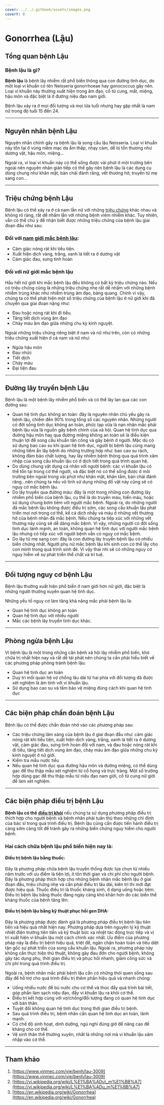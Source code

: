 ```yaml
---
cover: ../../.gitbook/assets/images.png
coverY: 0
---
```


# Gonorrhea (Lậu)

## Tổng quan bệnh Lậu

### **Bệnh lậu là gì?**

**Bệnh lậu** là bệnh lây nhiễm rất phổ biến thông qua con đường tình dục, do một loại vi khuẩn có tên Neisseria gonorrhoeae hay gonococcus gây nên. Loại vi khuẩn này thường xuất hiện trong âm đạo, cổ tử cung, mắt, miệng, hậu môn và đặc biệt là ở đường niệu đạo nam giới.

Bệnh lậu xảy ra ở mọi đối tượng và mọi lứa tuổi nhưng hay gặp nhất là nam nữ trong độ tuổi 15 đến 24.

***

## Nguyên nhân bệnh Lậu

Nguyên nhân chính gây ra bệnh lậu là song cầu lậu Neisseria. Loại vi khuẩn này tồn tại ở vùng niêm mạc da ẩm thấp, nhạy cảm, dễ bị tổn thương như dương vật, hậu môn, miệng...

Ngoài ra, vì loại vi khuẩn này có thể sống được vài phút ở môi trường bên ngoài nên nguyên nhân gián tiếp có thể gây nên bệnh lậu là các dụng cụ dùng chung như khăn mặt, bàn chải đánh răng, vết thương hở, truyền từ mẹ sang con...

***

## Triệu chứng bệnh Lậu

Bệnh lậu có thể xảy ra ở cả nam lẫn nữ với những [triệu chứng](https://www.vinmec.com/vi/tin-tuc/thong-tin-suc-khoe/benh-lau-nguyen-nhan-duong-lay-dau-hieu-nhan-biet/) khác nhau và không rõ ràng, rất dễ nhầm lẫn với những bệnh viêm nhiễm khác. Tuy nhiên, vẫn có thể chú ý để nhận biết được những triệu chứng của bệnh lậu giai đoạn đầu như sau:

### Đối với [nam giới mắc bệnh lậu](https://www.vinmec.com/vi/tin-tuc/thong-tin-suc-khoe/cac-trieu-chung-benh-lau-o-nam-gioi/):

* Cảm giác nóng rát khi tiểu tiện.
* Xuất hiện dịch vàng, trắng, xanh lá tiết ra ở dương vật
* Cảm giác đau, sưng tinh hoàn

### Đối với nữ giới mắc bệnh lậu

Hầu hết nữ giới khi mắc bệnh lậu đều không có bất kỳ triệu chứng nào. Nếu có triệu chứng cũng là những triệu chứng nhẹ rất dễ nhầm với những bệnh nhiễm trùng khác như nhiễm trùng âm đạo, bàng quang. Chính vì vậy, chúng ta có thể phát hiện một số triệu chứng của bệnh lậu ở nữ giới khi đã chuyển qua giai đoạn nặng như:

* Đau hoặc nóng rát khi đi tiểu.
* Tăng tiết dịch vùng âm đạo
* Chảy máu âm đạo giữa những chu kỳ kinh nguyệt.

Ngoài những triệu chứng riêng biệt ở nam và nữ như trên, còn có những triệu chứng xuất hiện ở cả nam và nữ như:

* Ngứa hậu môn
* Đau nhức
* Tiết dịch
* Chảy máu
* Đại tiện đau

***

## Đường lây truyền bệnh Lậu

Bệnh lậu là một bệnh lây nhiễm phổ biến và có thể lây lan qua các con đường sau:

* Quan hệ tình dục không an toàn: đây là nguyên nhân chủ yếu gây ra bệnh lậu, chiếm đến 90% trong tổng số các nguyên nhân. Những người có đời sống tình dục không an toàn, phức tạp vừa là nạn nhân mắc phải bệnh lậu vừa là nguồn gây bệnh chính của xã hội. Quan hệ tình dục qua đường hậu môn hay qua đường miệng không an toàn sẽ là điều kiện thuận lợi để song cầu khuẩn tấn công và gây bệnh ở người. Mặc dù có sử dụng bao cao su khi quan hệ tình dục, người bị bệnh lậu cũng mang những tiềm ẩn lây bệnh do những trường hợp như: bao cao su rách, không đảm bảo chất lượng, hay lây nhiễm bệnh thông qua quá trình xâm nhập của song cầu khuẩn lậu có ở dịch tiết trong quá trình quan hệ.
* Do dùng chung vật dụng cá nhân với người bệnh: các vi khuẩn lậu có thể tồn tại trong cơ thể người, và đặc biệt nó có thể sống được ở môi trường bên ngoài trong vài phút như khăn mặt, khăn tắm, bàn chải đánh răng...nên chúng ta nếu vô tình sử dụng những đồ vật này cũng sẽ có nguy cơ mắc bệnh lậu.
* Do lây truyền qua đường máu: đây là một trong những con đường lây nhiễm phổ biến của bệnh lậu, cụ thể là do truyền máu, hiến máu, hoặc sử dụng chung bơm tiêm với người mắc bệnh. Ngoài ra, do những người đã mắc bệnh lậu không được điều trị sớm, các song cầu khuẩn lậu phát triển mọi nơi trong cơ thể, kể cả dịch nhầy và máu ở những vết thương hở của bệnh nhân đã mắc bệnh. Nếu chúng ta tiếp xúc với những vết thương này cũng sẽ dễ dàng mắc bệnh. Vì vậy, những người có đời sống tình dục lành mạnh, an toàn, không quan hệ tình dục với người mắc bệnh lậu nhưng có tiếp xúc với người bệnh vẫn có nguy cơ mắc bệnh.
* Do lây từ mẹ sang con: đây là con đường lây truyền bệnh lậu có nhiều biến chứng nhất. Người phụ nữ mắc bệnh lậu khi sinh con có thể lây cho con mình trong quá trình sinh đẻ. Vì vậy thai nhi sẽ có những nguy cơ nguy hiểm về sự phát triển thể chất và trí tuệ.

***

## Đối tượng nguy cơ bệnh Lậu

Bệnh lậu thường xuất hiện phổ biến ở nam giới hơn nữ giới, đặc biệt là những người thường xuyên quan hệ tình dục.

Những yếu tố nguy cơ làm tăng khả năng mắc phải bệnh lậu là:

* Quan hệ tình dục không an toàn
* Quan hệ tình dục với nhiều người
* Mắc các bệnh lây truyền tình dục khác.

***

## Phòng ngừa bệnh Lậu

Vì bệnh lậu là một trong những căn bệnh xã hội lây nhiễm phổ biến, khó chữa trị nhất hiện nay và rất dễ tái phát nên chúng ta cần phải hiểu biết về các phương pháp phòng tránh bệnh lậu:

* Quan hệ tình dục an toàn
* Duy trì mối quan hệ vợ chồng lâu dài từ hai phía với đối tượng đã được xét nghiệm là âm tính với vi khuẩn lậu.
* Sử dụng bao cao su và tấm bảo vệ miệng đúng cách khi quan hệ tình dục

***

## Các biện pháp chẩn đoán bệnh Lậu

Bệnh lậu có thể được chẩn đoán nhờ vào các phương pháp sau:

* Các triệu chứng lâm sàng của bệnh lậu ở giai đoạn đầu như: cảm giác nóng rát khi tiểu tiện, xuất hiện dịch vàng, trắng, xanh lá tiết ra ở dương vật, cảm giác đau, sưng tinh hoàn đối với nam, và đau hoặc nóng rát khi đi tiểu, tăng tiết dịch vùng âm đạo, chảy máu âm đạo giữa những chu kỳ kinh nguyệt ở nữ giới.
* Kiểm tra mẫu nước tiểu
* Nếu quan hệ tình dục qua đường hậu môn và đường miệng, có thể dùng gạc để thu thập mẫu xét nghiệm từ cổ họng và trực tràng. Một số trường hợp dùng gạc để thu thập mẫu từ niệu đạo nam giới, cổ tử cung nữ giới để làm xét nghiệm.

***

## Các biện pháp điều trị bệnh Lậu

**Bệnh lậu có thể** [**điều trị khỏi**](https://www.vinmec.com/vi/tin-tuc/thong-tin-suc-khoe/benh-lau-co-chua-khoi-khong/) nếu chúng ta sử dụng phương pháp điều trị thích hợp cho người bệnh và bệnh nhân phải tuân thủ theo những chỉ định của bác sĩ trong quá trình điều trị. Bệnh lậu cũng cần được tiến hành điều trị càng sớm càng tốt để tránh gây ra những biến chứng nguy hiểm cho người bệnh.

### **Hai cách chữa bệnh lậu** phổ biến hiện nay là:

#### Điều trị bệnh lậu bằng thuốc:

Đây là phương pháp chữa bệnh lậu truyền thống được lựa chọn từ nhiều năm trước với ưu điểm là tiện lợi, ít tốn thời gian và chi phí cho người bệnh. Đây là phương pháp thích hợp cho những bệnh nhân mắc bệnh lậu ở giai đoạn đầu, triệu chứng nhẹ và cần phải điều trị lâu dài, kiên trì thì mới đạt được hiệu quả. Thuốc điều trị là thuốc kháng sinh, ở dạng uống hoặc tiêm. Điều trị bệnh lậu bằng thuốc đang ngày càng khó khăn hơn do các biến thể kháng thuốc của bệnh tăng lên.

#### Điều trị bệnh lậu bằng kỹ thuật phục hồi gen DHA:

Đây là phương pháp được đánh giá là phương pháp điều trị bệnh lậu tiên tiến và hiệu quả nhất hiện nay. Phương pháp dựa trên nguyên lý kỹ thuật nhiệt điện trường tiên tiến và kỹ thuật bức xạ nhiệt tác động trực tiếp và vị trí xuất hiện vi khuẩn lậu một cách chính xác nhất. Ưu điểm của phương pháp này là điều trị bệnh hiệu quả, triệt để, ngăn chặn hoàn toàn và tiêu diệt tận gốc sự phát triển của song cầu khuẩn lậu. Ngoài ra, phương pháp này không cần thực hiện thủ thuật, không gây đau đớn cho người bệnh, không gây tác dụng phụ, thời gian điều trị và phục hồi nhanh, giảm công sức và chi phí trong quá trình điều trị.

Ngoài ra, bệnh nhân mắc phải bệnh lậu cần có những thói quen sống sau đây để hỗ trợ cho quá trình điều trị thêm phần hiệu quả và nhanh chóng:

* Uống nhiều nước để bù nước cho cơ thể và thúc đẩy quá trình bài tiết, góp phần làm sạch niệu đạo, đẩy vi khuẩn lậu ra khỏi cơ thể.
* Điều trị kết hợp cùng với vợ/chồng/đối tượng đang có quan hệ tình dục với bản thân.
* Tuyệt đối không quan hệ tình dục trong thời gian điều trị bệnh.
* Sau quá trình điều trị, bệnh nhân cần quan hệ tình dục an toàn, lành mạnh.
* Có chế độ sinh hoạt, dinh dưỡng, ngủ nghỉ đúng giờ để nâng cao đề kháng cho cơ thể.
* Vệ sinh thân thể thường xuyên, nhất là những nơi mà vi khuẩn lậu xâm nhập vào cơ thể.

***

## Tham khảo

1. [https://www.vinmec.com/vie/benh/lau-3009](https://www.vinmec.com/vie/benh/lau-3009)
2. [https://vi.wikipedia.org/wiki/L%E1%BA%ADu\_m%E1%BB%A7](https://vi.wikipedia.org/wiki/L%E1%BA%ADu_m%E1%BB%A7)
3. [https://en.wikipedia.org/wiki/Gonorrhea](https://en.wikipedia.org/wiki/Gonorrhea)

